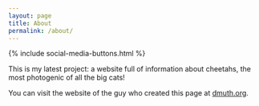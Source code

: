 ```yaml
---
layout: page
title: About
permalink: /about/
---
```


{% include social-media-buttons.html %}
<br/>

This is my latest project: a website full of information about cheetahs, 
the most photogenic of all the big cats!

You can visit the website of the guy who created this page at [dmuth.org](http://www.dmuth.org/).


